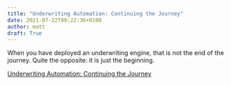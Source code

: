```yaml
---
title: "Underwriting Automation: Continuing the Journey"
date: 2021-07-22T00:22:36+0100
author: matt
draft: True
---
```

When you have deployed an underwriting engine, that is not the end of the journey. Quite the opposite: it is just the beginning.
 

[ Underwriting Automation: Continuing the Journey ]( https://www.selectx.co.uk/underwriting-automation-continuing-the-journey/ )
